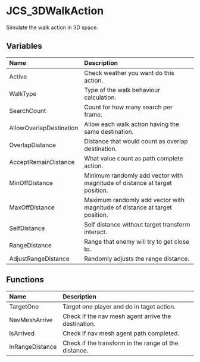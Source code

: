 # JCS_3DWalkAction

Simulate the walk action in 3D space.

## Variables

| Name                    | Description                                                                |
|:------------------------|:---------------------------------------------------------------------------|
| Active                  | Check weather you want do this action.                                     |
| WalkType                | Type of the walk behaviour calculation.                                    |
| SearchCount             | Count for how many search per frame.                                       |
| AllowOverlapDestination | Allow each walk action having the same destination.                        |
| OverlapDistance         | Distance that would count as overlap destination.                          |
| AcceptRemainDistance    | What value count as path complete action.                                  |
| MinOffDistance          | Minimum randomly add vector with magnitude of distance at target position. |
| MaxOffDistance          | Maximum randomly add vector with magnitude of distance at target position. |
| SelfDistance            | Self distance without target transform interact.                           |
| RangeDistance           | Range that enemy will try to get close to.                                 |
| AdjustRangeDistance     | Randomly adjusts the range distance.                                       |

## Functions

| Name            | Description                                          |
|:----------------|:-----------------------------------------------------|
| TargetOne       | Target one player and do in taget action.            |
| NavMeshArrive   | Check if the nav mesh agent arrive the destination.  |
| IsArrived       | Check if nav mesh agent path completed.              |
| InRangeDistance | Check if the transform in the range of the distance. |
